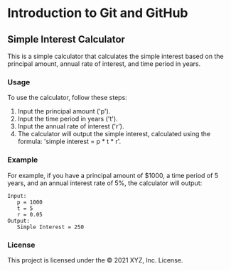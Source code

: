 # Introduction to Git and GitHub

## Simple Interest Calculator
This is a simple calculator that calculates the simple interest based on the principal amount, annual rate of interest, and time period in years.

### Usage
To use the calculator, follow these steps:

<ol>
  <li> Input the principal amount ('p'). </li>
  <li> Input the time period in years ('t'). </li>
  <li> Input the annual rate of interest ('r'). </li>
  <li> The calculator will output the simple interest, calculated using the formula: 'simple interest = p * t * r'. </li>
</ol>

### Example
For example, if you have a principal amount of $1000, a time period of 5 years, and an annual interest rate of 5%, the calculator will output:

```
Input:
   p = 1000
   t = 5
   r = 0.05
Output:
   Simple Interest = 250
```

### License
This project is licensed under the © 2021 XYZ, Inc. License.
